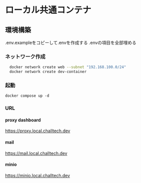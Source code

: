 # ローカル共通コンテナ

## 環境構築

.env.exampleをコピーして.envを作成する
.envの項目を全部埋める

### ネットワーク作成

```sh
  docker network create web --subnet "192.168.100.0/24"
  docker network create dev-container
```
  

### 起動

`docker compose up -d`

### URL

#### proxy dashboard

https://proxy.local.challtech.dev

#### mail

https://mail.local.challtech.dev

#### minio

https://minio.local.challtech.dev

